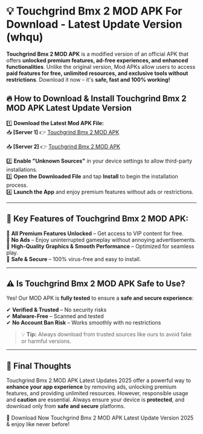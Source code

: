 # 💡 Touchgrind Bmx 2 MOD APK For Download - Latest Update Version (whqu)

**Touchgrind Bmx 2 MOD APK** is a modified version of an official APK that offers **unlocked premium features, ad-free experiences, and enhanced functionalities**. Unlike the original version, Mod APKs allow users to access **paid features for free, unlimited resources, and exclusive tools without restrictions**. Download it now – it's **safe, fast and 100% working!**

## 🔥 **How to Download & Install Touchgrind Bmx 2 MOD APK Latest Update Version**

1️⃣ **Download the Latest Mod APK File:**  
📥 **[Server 1]** 👉 [Touchgrind Bmx 2 MOD APK](https://hapymods.com?title=Touchgrind+Bmx+2+MOD+APK&ref=FU1)

📥 **[Server 2]** 👉 [Touchgrind Bmx 2 MOD APK](https://hapymods.com?title=Touchgrind+Bmx+2+MOD+APK&ref=FU1)

2️⃣ **Enable "Unknown Sources"** in your device settings to allow third-party installations.  
3️⃣ **Open the Downloaded File** and tap **Install** to begin the installation process.  
4️⃣ **Launch the App** and enjoy premium features without ads or restrictions.

---

## 🌟 **Key Features of Touchgrind Bmx 2 MOD APK:**
 
🔽 **All Premium Features Unlocked** – Get access to VIP content for free.  
🔽 **No Ads** – Enjoy uninterrupted gameplay without annoying advertisements.  
🔽 **High-Quality Graphics & Smooth Performance** – Optimized for seamless play.  
🔽 **Safe & Secure** – 100% virus-free and easy to install.  

---

## ⚠️ **Is Touchgrind Bmx 2 MOD APK Safe to Use?**

Yes! Our MOD APK is **fully tested** to ensure a **safe and secure experience**:

✔ **Verified & Trusted** – No security risks  
✔ **Malware-Free** – Scanned and tested  
✔ **No Account Ban Risk** – Works smoothly with no restrictions

> 💡 **Tip:** Always download from trusted sources like ours to avoid fake or harmful versions.

---

## 📌 **Final Thoughts**
 
Touchgrind Bmx 2 MOD APK Latest Updates 2025 offer a powerful way to **enhance your app experience** by removing ads, unlocking premium features, and providing unlimited resources. However, responsible usage and **caution** are essential. Always ensure your device is **protected**, and download only from **safe and secure** platforms.  

🔽 Download Now Touchgrind Bmx 2 MOD APK Latest Update Version 2025 & enjoy like never before!
